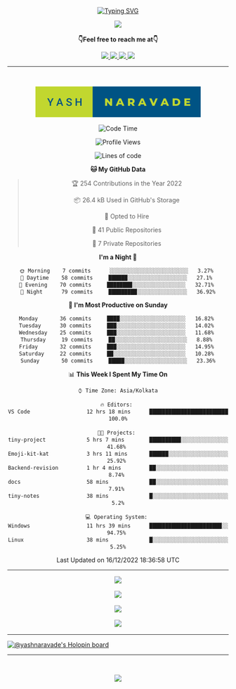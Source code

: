 <p align="center"> 
 <a href="https://git.io/typing-svg"><img src="https://readme-typing-svg.herokuapp.com?font=Fira+Code&weight=500&size=21&duration=4000&pause=1000&center=true&vCenter=true&width=435&lines=Hey+there!+;I'm+Yash!;How+you+doin'%3F;Lemme+show+you+sumn%2C+c'mon!" alt="Typing SVG" /></a>
</p>


<p align="center">
  <a href="https://forthebadge.com">
  <img  src="https://forthebadge.com/images/badges/winter-is-coming.svg" />
  
</a>
</p>

  <p align="center"><b>👇Feel free to reach me at👇</b></p>
<p align="center">
  <a href="https://mail.google.com/mail/u/0/?to=yashdip123@gmail.com&su=Hey&fs=1&tf=cm" target="_blank">
  <img  src="https://img.shields.io/badge/Gmail-EA4335.svg?style=for-the-badge&logo=Gmail&logoColor=white"/>
  <a href="https://twitter.com/yashnaravade" target="_blank">
  <img  src="https://img.shields.io/badge/Twitter-1DA1F2.svg?style=for-the-badge&logo=Twitter&logoColor=white"/>
   <a href="https://www.linkedin.com/in/yashnaravade/" target="_blank">
  <img  src="https://img.shields.io/badge/LinkedIn-0A66C2.svg?style=for-the-badge&logo=LinkedIn&logoColor=white"/>
<a href= "https://www.instagram.com/stellar_dawg_ilxx/" target="_blank">
<img  src="https://img.shields.io/badge/Instagram-E4405F?style=for-the-badge&logo=instagram&logoColor=white"/>
</a>
</p>

<hr/>

<div align="center">
&nbsp;

<p align="center">
  <img  src="yash-naravade.svg" />

  
</p>
 
<!--START_SECTION:waka-->
![Code Time](http://img.shields.io/badge/Code%20Time-13%20hrs%2020%20mins-blue)

![Profile Views](http://img.shields.io/badge/Profile%20Views-303-blue)

![Lines of code](https://img.shields.io/badge/From%20Hello%20World%20I%27ve%20Written-481%20Thousand%20lines%20of%20code-blue)

**🐱 My GitHub Data** 

> 🏆 254 Contributions in the Year 2022
 > 
> 📦 26.4 kB Used in GitHub's Storage 
 > 
> 💼 Opted to Hire
 > 
> 📜 41 Public Repositories 
 > 
> 🔑 7 Private Repositories  
 > 
**I'm a Night 🦉** 

```text
🌞 Morning    7 commits      ░░░░░░░░░░░░░░░░░░░░░░░░░   3.27% 
🌆 Daytime    58 commits     ██████░░░░░░░░░░░░░░░░░░░   27.1% 
🌃 Evening    70 commits     ████████░░░░░░░░░░░░░░░░░   32.71% 
🌙 Night      79 commits     █████████░░░░░░░░░░░░░░░░   36.92%

```
📅 **I'm Most Productive on Sunday** 

```text
Monday       36 commits     ████░░░░░░░░░░░░░░░░░░░░░   16.82% 
Tuesday      30 commits     ███░░░░░░░░░░░░░░░░░░░░░░   14.02% 
Wednesday    25 commits     ███░░░░░░░░░░░░░░░░░░░░░░   11.68% 
Thursday     19 commits     ██░░░░░░░░░░░░░░░░░░░░░░░   8.88% 
Friday       32 commits     ███░░░░░░░░░░░░░░░░░░░░░░   14.95% 
Saturday     22 commits     ██░░░░░░░░░░░░░░░░░░░░░░░   10.28% 
Sunday       50 commits     █████░░░░░░░░░░░░░░░░░░░░   23.36%

```


📊 **This Week I Spent My Time On** 

```text
⌚︎ Time Zone: Asia/Kolkata

🔥 Editors: 
VS Code                  12 hrs 18 mins      █████████████████████████   100.0%

🐱‍💻 Projects: 
tiny-project             5 hrs 7 mins        ██████████░░░░░░░░░░░░░░░   41.68% 
Emoji-kit-kat            3 hrs 11 mins       ██████░░░░░░░░░░░░░░░░░░░   25.92% 
Backend-revision         1 hr 4 mins         ██░░░░░░░░░░░░░░░░░░░░░░░   8.74% 
docs                     58 mins             ██░░░░░░░░░░░░░░░░░░░░░░░   7.91% 
tiny-notes               38 mins             █░░░░░░░░░░░░░░░░░░░░░░░░   5.2%

💻 Operating System: 
Windows                  11 hrs 39 mins      ███████████████████████░░   94.75% 
Linux                    38 mins             █░░░░░░░░░░░░░░░░░░░░░░░░   5.25%

```


 Last Updated on 16/12/2022 18:36:58 UTC
<!--END_SECTION:waka-->

</div>
<hr></hr>

<!-- github stats -->
   
<p align="center">
  <img  src="https://github-readme-stats.vercel.app/api?username=yashnaravade&show_icons=true&theme=radical" />
</p>

<!-- Github streak stats  -->
<p align="center">
  <img  src="https://github-readme-streak-stats.herokuapp.com/?user=yashnaravade&theme=radical" />
</p>
<!-- git profile summary cards -->
<p align="center">
  <img  src="https://github-profile-summary-cards.vercel.app/api/cards/profile-details?username=yashnaravade&theme=monokai" />
</p>

<!-- most used languages  -->
<p align="center">
  <img  src="https://github-profile-summary-cards.vercel.app/api/cards/most-commit-language?username=yashnaravade&theme=monokai" />
</p>

<!-- github stats end -->
<hr/>


<!-- languages and tools -->

<!-- Holopin Badges -->
[![@yashnaravade's Holopin board](https://holopin.me/yashnaravade)](https://holopin.io/@yashnaravade)

<hr/>
<br/>
<p align="center">
  <a href="(https://forthebadge.com)">
  <img  src="https://forthebadge.com/images/badges/built-with-love.svg" />
</a>
</p>
